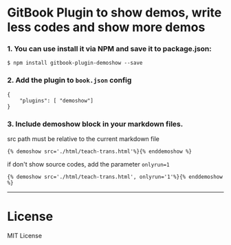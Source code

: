 
GitBook Plugin to show demos, write less codes and show more demos
==============

### 1. You can use install it via **NPM** and save it to package.json:
```
$ npm install gitbook-plugin-demoshow --save
```

### 2. Add the plugin to `book.json` config
```
{
    "plugins": [ "demoshow"]
}
```

### 3. Include demoshow block in your markdown files.

src path must be relative to the current markdown file
```
{% demoshow src='./html/teach-trans.html'%}{% enddemoshow %}
```
if don't show source codes, add the parameter `onlyrun=1`
```
{% demoshow src='./html/teach-trans.html', onlyrun='1'%}{% enddemoshow %}
```

---
# License

MIT License
